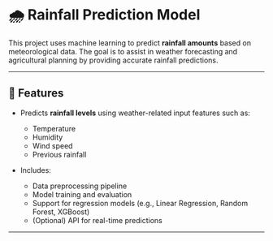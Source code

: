 # 🌧️ Rainfall Prediction Model

This project uses machine learning to predict **rainfall amounts** based on meteorological data. The goal is to assist in weather forecasting and agricultural planning by providing accurate rainfall predictions.

---

## 📌 Features

- Predicts **rainfall levels** using weather-related input features such as:
  - Temperature
  - Humidity
  - Wind speed
  - Previous rainfall

- Includes:
  - Data preprocessing pipeline
  - Model training and evaluation
  - Support for regression models (e.g., Linear Regression, Random Forest, XGBoost)
  - (Optional) API for real-time predictions

---
